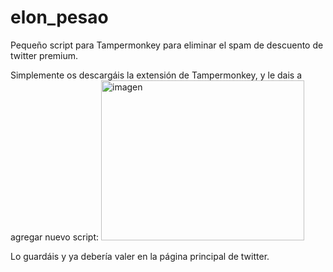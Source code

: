 # elon_pesao

Pequeño script para Tampermonkey para eliminar el spam de descuento de twitter premium.

Simplemente os descargáis la extensión de Tampermonkey, y le dais a agregar nuevo script:
<img width="325" height="256" alt="imagen" src="https://github.com/user-attachments/assets/215e9a2e-d341-4ccd-9dc2-0208085ecc74" />

Lo guardáis y ya debería valer en la página principal de twitter.


